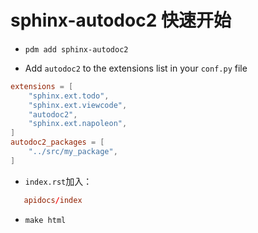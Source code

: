 # sphinx-autodoc2 快速开始

+ `pdm add sphinx-autodoc2`

+ Add `autodoc2` to the extensions list in your `conf.py` file 
```conf
extensions = [
    "sphinx.ext.todo",
    "sphinx.ext.viewcode",
    "autodoc2",
    "sphinx.ext.napoleon",
]
autodoc2_packages = [
    "../src/my_package",
]
```
+ `index.rst`加入：
```conf
   apidocs/index
```
+ `make html`
